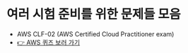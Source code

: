 # 여러 시험 준비를 위한 문제들 모음
- AWS CLF-02 (AWS Certified Cloud Practitioner exam)
-  [👉 AWS 퀴즈 보러 가기](https://github.com/ReinaMoon/Get_A_Certification/blob/main/exam_aws_clf02.md)

